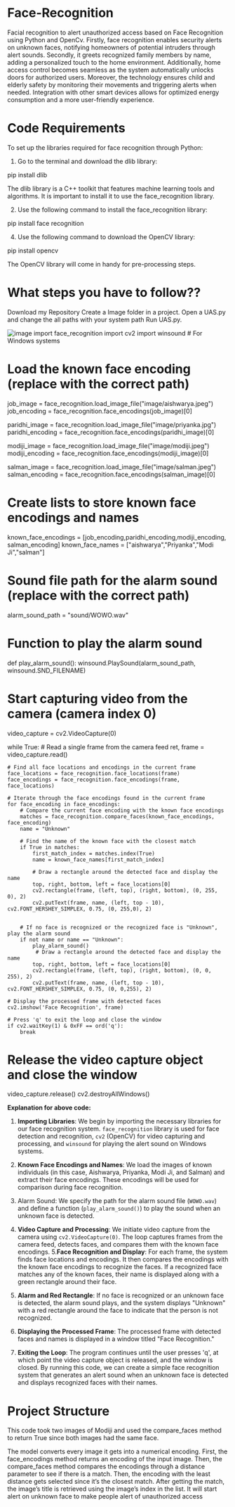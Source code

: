# Face-Recognition
Facial recognition to alert unauthorized access based on Face Recognition using Python and OpenCv.
Firstly, face recognition enables security alerts on unknown faces, notifying homeowners of potential intruders through alert sounds. Secondly, it greets recognized family members by name, adding a personalized touch to the home environment. Additionally, home access control becomes seamless as the system automatically unlocks doors for authorized users. 
Moreover, the technology ensures child and elderly safety by monitoring their movements and triggering alerts when needed. Integration with other smart devices allows for optimized energy consumption and a more user-friendly experience. 


# Code Requirements
To set up the libraries required for face recognition through Python:

1. Go to the terminal and download the dlib library:
   
pip install dlib

The dlib library is a C++ toolkit that features machine learning tools and algorithms. It is important to install it to use the face_recognition library.

2. Use the following command to install the face_recognition library:
   
pip install face recognition

4. Use the following command to download the OpenCV library:
   
pip install opencv

The OpenCV library will come in handy for pre-processing steps.

# What steps you have to follow??
Download my Repository
Create a Image folder in a project.
Open a UAS.py and change the all paths with your system path
Run UAS.py.

![image](https://github.com/Priyanka291988/Face-Recognition/assets/141348892/085e254b-f83d-4fb6-99a2-a3cadfe1677e)
import face_recognition
import cv2
import winsound  # For Windows systems

# Load the known face encoding (replace with the correct path)
job_image = face_recognition.load_image_file("image/aishwarya.jpeg")
job_encoding = face_recognition.face_encodings(job_image)[0]

paridhi_image = face_recognition.load_image_file("image/priyanka.jpg")
paridhi_encoding = face_recognition.face_encodings(paridhi_image)[0]


modiji_image = face_recognition.load_image_file("image/modiji.jpeg")
modiji_encoding = face_recognition.face_encodings(modiji_image)[0]

salman_image = face_recognition.load_image_file("image/salman.jpeg")
salman_encoding = face_recognition.face_encodings(salman_image)[0]


# Create lists to store known face encodings and names
known_face_encodings = [job_encoding,paridhi_encoding,modiji_encoding, salman_encoding]
known_face_names = ["aishwarya","Priyanka","Modi Ji","salman"]


# Sound file path for the alarm sound (replace with the correct path)
alarm_sound_path = "sound/WOWO.wav"
# Function to play the alarm sound
def play_alarm_sound():
    winsound.PlaySound(alarm_sound_path, winsound.SND_FILENAME)


# Start capturing video from the camera (camera index 0)
video_capture = cv2.VideoCapture(0)

while True:
    # Read a single frame from the camera feed
    ret, frame = video_capture.read()

    # Find all face locations and encodings in the current frame
    face_locations = face_recognition.face_locations(frame)
    face_encodings = face_recognition.face_encodings(frame, face_locations)

    # Iterate through the face encodings found in the current frame
    for face_encoding in face_encodings:
        # Compare the current face encoding with the known face encodings
        matches = face_recognition.compare_faces(known_face_encodings, face_encoding)
        name = "Unknown"

        # Find the name of the known face with the closest match
        if True in matches:
            first_match_index = matches.index(True)
            name = known_face_names[first_match_index]

            # Draw a rectangle around the detected face and display the name
            top, right, bottom, left = face_locations[0]
            cv2.rectangle(frame, (left, top), (right, bottom), (0, 255, 0), 2)
            cv2.putText(frame, name, (left, top - 10), cv2.FONT_HERSHEY_SIMPLEX, 0.75, (0, 255,0), 2)

            
        # If no face is recognized or the recognized face is "Unknown", play the alarm sound
        if not name or name == "Unknown":
            play_alarm_sound()
             # Draw a rectangle around the detected face and display the name
            top, right, bottom, left = face_locations[0]
            cv2.rectangle(frame, (left, top), (right, bottom), (0, 0, 255), 2)
            cv2.putText(frame, name, (left, top - 10), cv2.FONT_HERSHEY_SIMPLEX, 0.75, (0, 0,255), 2)
        
    # Display the processed frame with detected faces
    cv2.imshow('Face Recognition', frame)

    # Press 'q' to exit the loop and close the window
    if cv2.waitKey(1) & 0xFF == ord('q'):
        break

# Release the video capture object and close the window
video_capture.release()
cv2.destroyAllWindows()

**Explanation for above code:**
1. **Importing Libraries**: We begin by importing the necessary libraries for our face recognition system. `face_recognition` library is used for face detection and recognition, `cv2` (OpenCV) for video capturing and processing, and `winsound` for playing the alert sound on Windows systems.
2. **Known Face Encodings and Names**: We load the images of known individuals (in this case, Aishwarya, Priyanka, Modi Ji, and Salman) and extract their face encodings. These encodings will be used for comparison during face recognition.
3. Alarm Sound: We specify the path for the alarm sound file (`WOWO.wav`) and define a function (`play_alarm_sound()`) to play the sound when an unknown face is detected.
4. **Video Capture and Processing**: We initiate video capture from the camera using `cv2.VideoCapture(0)`. The loop captures frames from the camera feed, detects faces, and compares them with the known face encodings.
5.**Face Recognition and Display**: For each frame, the system finds face locations and encodings. It then compares the encodings with the known face encodings to recognize the faces. If a recognized face matches any of the known faces, their name is displayed along with a green rectangle around their face.
6. **Alarm and Red Rectangle**: If no face is recognized or an unknown face is detected, the alarm sound plays, and the system displays "Unknown" with a red rectangle around the face to indicate that the person is not recognized.
7. **Displaying the Processed Frame**: The processed frame with detected faces and names is displayed in a window titled "Face Recognition."

8. **Exiting the Loop**: The program continues until the user presses 'q', at which point the video capture object is released, and the window is closed.
By running this code, we can create a simple face recognition system that generates an alert sound when an unknown face is detected and displays recognized faces with their names. 

# Project Structure
This code took two images of Modiji and used the compare_faces method to return True since both images had the same face. 

The model converts every image it gets into a numerical encoding. First, the face_encodings method returns an encoding of the input image. Then, the compare_faces method compares the encodings through a distance parameter to see if there is a match. Then, the encoding with the least distance gets selected since it’s the closest match. After getting the match, the image’s title is retrieved using the image’s index in the list. It will start alert on unknown face to make people alert of unauthorized access
